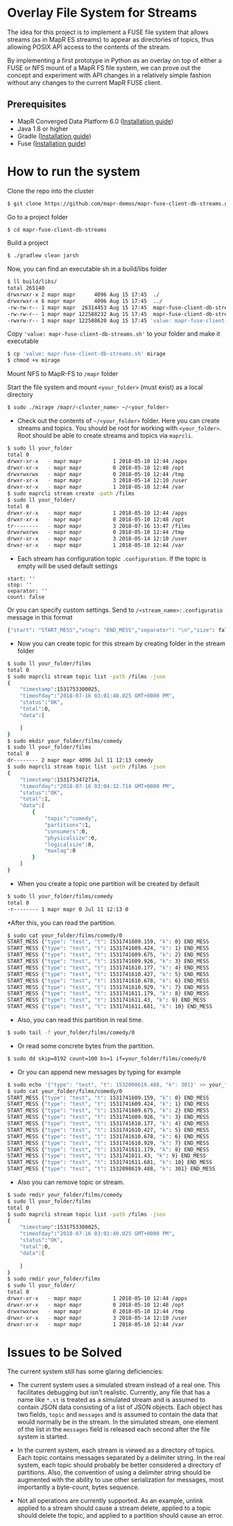 # Overlay File System for Streams

The idea for this project is to implement a FUSE file system that
allows streams (as in MapR ES streams) to appear as directories of
topics, thus allowing POSIX API access to the contents of the stream.

By implementing a first prototype in Python as an overlay on top of
either a FUSE or NFS mount of a MapR FS file system, we can prove out
the concept and experiment with API changes in a relatively simple
fashion without any changes to the current MapR FUSE client.

## Prerequisites

* MapR Converged Data Platform 6.0 ([Installation guide](https://maprdocs.mapr.com/home/AdvancedInstallation/c_get_started_install.html))
* Java 1.8 or higher
* Gradle ([Installation guide](https://docs.gradle.org/current/userguide/installation.html))
* Fuse ([Installation guide](https://github.com/SerCeMan/jnr-fuse/blob/master/INSTALLATION.md))

# How to run the system

Clone the repo into the cluster

```bash
$ git clone https://github.com/mapr-demos/mapr-fuse-client-db-streams.git
```

Go to a project folder

```bash
$ cd mapr-fuse-client-db-streams
```

Build a project

```bash
$ ./gradlew clean jarsh
```

Now, you can find an executable sh in a build/libs folder

```bash
$ ll build/libs/
total 265140
drwxrwxr-x 2 mapr mapr      4096 Aug 15 17:45  ./
drwxrwxr-x 6 mapr mapr      4096 Aug 15 17:45  ../
-rw-rw-r-- 1 mapr mapr  26314453 Aug 15 17:45  mapr-fuse-client-db-streams-1.0-SNAPSHOT.jar
-rw-rw-r-- 1 mapr mapr 122588232 Aug 15 17:45  mapr-fuse-client-db-streams-execjar-1.0-SNAPSHOT.jar
-rwxrw-r-- 1 mapr mapr 122588620 Aug 15 17:45 'value: mapr-fuse-client-db-streams.sh'*
```

Copy `'value: mapr-fuse-client-db-streams.sh'` to your folder and make it executable

```bash
$ cp 'value: mapr-fuse-client-db-streams.sh' mirage
$ chmod +x mirage
```

Mount NFS to MapR-FS to `/mapr` folder

Start the file system and mount `<your_folder>` (must exist) as a local directory

```bash
$ sudo ./mirage /mapr/<cluster_name> ~/<your_folder>
```

* Check out the contents of `~/<your_folder>` folder. Here you can create streams and topics. You should be root for working with `<your_folder>`. Root should be able to create streams and topics via `maprcli`.

```bash
$ sudo ll your_folder
total 0
drwxr-xr-x   - mapr mapr          1 2018-05-10 12:44 /apps
drwxr-xr-x   - mapr mapr          0 2018-05-10 12:48 /opt
drwxrwxrwx   - mapr mapr          0 2018-05-10 12:44 /tmp
drwxr-xr-x   - mapr mapr          3 2018-05-14 12:10 /user
drwxr-xr-x   - mapr mapr          1 2018-05-10 12:44 /var
$ sudo maprcli stream create -path /films
$ sudo ll your_folder/
total 0
drwxr-xr-x   - mapr mapr          1 2018-05-10 12:44 /apps
drwxr-xr-x   - mapr mapr          0 2018-05-10 12:48 /opt
tr--------   - mapr mapr          3 2018-07-16 13:47 /films
drwxrwxrwx   - mapr mapr          0 2018-05-10 12:44 /tmp
drwxr-xr-x   - mapr mapr          3 2018-05-14 12:10 /user
drwxr-xr-x   - mapr mapr          1 2018-05-10 12:44 /var
```
* Each stream has configuration topic `.configuration`. If the topic is empty will be used default settings

```
start: ''
stop: ''
separator: ''
count: false
```

Or you can specify custom settings. Send to `/<stream_name>:.configuratio` message in this format
```bash
{"start": "START_MESS","stop": "END_MESS","separator": "\n","size": false}
```

* Now you can create topic for this stream by creating folder in the stream folder

```bash
$ sudo ll your_folder/films
total 0
$ sudo maprcli stream topic list -path /films -json
{
	"timestamp":1531753300025,
	"timeofday":"2018-07-16 03:01:40.025 GMT+0000 PM",
	"status":"OK",
	"total":0,
	"data":[

	]
}
$ sudo mkdir your_folder/films/comedy
$ sudo ll your_folder/films
total 0
dr-------- 2 mapr mapr 4096 Jul 11 12:13 comedy
$ sudo maprcli stream topic list -path /films -json
{
	"timestamp":1531753472714,
	"timeofday":"2018-07-16 03:04:32.714 GMT+0000 PM",
	"status":"OK",
	"total":1,
	"data":[
		{
			"topic":"comedy",
			"partitions":1,
			"consumers":0,
			"physicalsize":0,
			"logicalsize":0,
			"maxlag":0
		}
	]
}
```

* When you create a topic one partition will be created by default

```bash
$ sudo ll your_folder/films/comedy
total 0
-r-------- 1 mapr mapr 0 Jul 11 12:13 0
```

*After this, you can read the partition. 

```bash
$ sudo cat your_folder/films/comedy/0
START_MESS {"type": "test", "t": 1531741609.159, "k": 0} END_MESS
START_MESS {"type": "test", "t": 1531741609.424, "k": 1} END_MESS
START_MESS {"type": "test", "t": 1531741609.675, "k": 2} END_MESS
START_MESS {"type": "test", "t": 1531741609.926, "k": 3} END_MESS
START_MESS {"type": "test", "t": 1531741610.177, "k": 4} END_MESS
START_MESS {"type": "test", "t": 1531741610.427, "k": 5} END_MESS
START_MESS {"type": "test", "t": 1531741610.678, "k": 6} END_MESS
START_MESS {"type": "test", "t": 1531741610.929, "k": 7} END_MESS
START_MESS {"type": "test", "t": 1531741611.179, "k": 8} END_MESS
START_MESS {"type": "test", "t": 1531741611.43, "k": 9} END_MESS
START_MESS {"type": "test", "t": 1531741611.681, "k": 10} END_MESS
```

* Also, you can read this partition in real time.

```bash
$ sudo tail -f your_folder/films/comedy/0
```

* Or read some concrete bytes from the partition.

```bash
$ sudo dd skip=8192 count=100 bs=1 if=your_folder/films/comedy/0
```

* Or you can append new messages by typing for example

```bash
$ sudo echo '{"type": "test", "t": 1532098619.488, "k": 301}' >> your_folder/films/comedy/0
$ sudo cat your_folder/films/comedy/0
START_MESS {"type": "test", "t": 1531741609.159, "k": 0} END_MESS
START_MESS {"type": "test", "t": 1531741609.424, "k": 1} END_MESS
START_MESS {"type": "test", "t": 1531741609.675, "k": 2} END_MESS
START_MESS {"type": "test", "t": 1531741609.926, "k": 3} END_MESS
START_MESS {"type": "test", "t": 1531741610.177, "k": 4} END_MESS
START_MESS {"type": "test", "t": 1531741610.427, "k": 5} END_MESS
START_MESS {"type": "test", "t": 1531741610.678, "k": 6} END_MESS
START_MESS {"type": "test", "t": 1531741610.929, "k": 7} END_MESS
START_MESS {"type": "test", "t": 1531741611.179, "k": 8} END_MESS
START_MESS {"type": "test", "t": 1531741611.43, "k": 9} END_MESS
START_MESS {"type": "test", "t": 1531741611.681, "k": 10} END_MESS
START_MESS {"type": "test", "t": 1532098619.488, "k": 301} END_MESS
```

* Also you can remove topic or stream.

```bash
$ sudo rmdir your_folder/films/comedy
$ sudo ll your_folder/films
total 0
$ sudo maprcli stream topic list -path /films -json
{
  	"timestamp":1531753300025,
  	"timeofday":"2018-07-16 03:01:40.025 GMT+0000 PM",
  	"status":"OK",
  	"total":0,
  	"data":[
  
  	]
}
$ sudo rmdir your_folder/films
$ sudo ll your_folder/
total 0
drwxr-xr-x   - mapr mapr          1 2018-05-10 12:44 /apps
drwxr-xr-x   - mapr mapr          0 2018-05-10 12:48 /opt
drwxrwxrwx   - mapr mapr          0 2018-05-10 12:44 /tmp
drwxr-xr-x   - mapr mapr          3 2018-05-14 12:10 /user
drwxr-xr-x   - mapr mapr          1 2018-05-10 12:44 /var
```

# Issues to be Solved

The current system still has some glaring deficiencies:

- The current system uses a simulated stream instead of a real
  one. This facilitates debugging but isn't realistic. Currently, any
  file that has a name like `*.st` is treated as a simulated stream
  and is assumed to contain JSON data consisting of a list of JSON
  objects. Each object has two fields, `topic` and `messages` and is
  assumed to contain the data that would normally be in the stream. In
  the simulated stream, one element of the list in the `messages`
  field is released each second after the file system is started.

- In the current system, each stream is viewed as a directory of
  topics. Each topic contains messages separated by a delimiter
  string. In the real system, each topic should probably be better
  considered a directory of partitions. Also, the convention of using
  a delimiter string should be augmented with the ability to use other
  serialization for messages, most importantly a byte-count, bytes
  sequence.

- Not all operations are currently supported. As an example, unlink
  applied to a stream should cause a stream delete, applied to a topic
  should delete the topic, and applied to a partition should cause an
  error.

